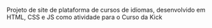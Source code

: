 Projeto de site de plataforma de cursos de idiomas, desenvolvido em HTML, CSS e JS como atividade para o Curso da Kick
